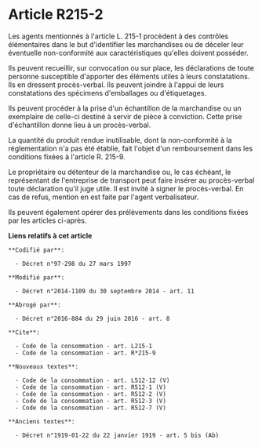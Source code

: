 # Article R215-2

Les agents mentionnés à l'article L. 215-1 procèdent à des contrôles élémentaires dans le but d'identifier les marchandises
ou de déceler leur éventuelle non-conformité aux caractéristiques qu'elles doivent posséder. 

Ils peuvent recueillir, sur convocation ou sur place, les déclarations de toute personne susceptible d'apporter des éléments
utiles à leurs constatations. Ils en dressent procès-verbal. Ils peuvent joindre à l'appui de leurs constatations des
spécimens d'emballages ou d'étiquetages. 

Ils peuvent procéder à la prise d'un échantillon de la marchandise ou un exemplaire de celle-ci destiné à servir de pièce à
conviction. Cette prise d'échantillon donne lieu à un procès-verbal. 

La quantité du produit rendue inutilisable, dont la non-conformité à la réglementation n'a pas été établie, fait l'objet d'un
remboursement dans les conditions fixées à l'article R. 215-9. 

Le propriétaire ou détenteur de la marchandise ou, le cas échéant, le représentant de l'entreprise de transport peut faire
insérer au procès-verbal toute déclaration qu'il juge utile. Il est invité à signer le procès-verbal. En cas de refus,
mention en est faite par l'agent verbalisateur. 

Ils peuvent également opérer des prélèvements dans les conditions fixées par les articles ci-après.

**Liens relatifs à cet article**

	**Codifié par**:

	  - Décret n°97-298 du 27 mars 1997

	**Modifié par**:

	  - Décret n°2014-1109 du 30 septembre 2014 - art. 11

	**Abrogé par**:

	  - Décret n°2016-884 du 29 juin 2016 - art. 8

	**Cite**:

	  - Code de la consommation - art. L215-1
	  - Code de la consommation - art. R*215-9

	**Nouveaux textes**:

	  - Code de la consommation - art. L512-12 (V)
	  - Code de la consommation - art. R512-1 (V)
	  - Code de la consommation - art. R512-2 (V)
	  - Code de la consommation - art. R512-3 (V)
	  - Code de la consommation - art. R512-7 (V)

	**Anciens textes**:

	  - Décret n°1919-01-22 du 22 janvier 1919 - art. 5 bis (Ab)
